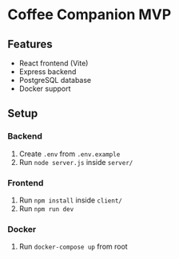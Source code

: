 # Coffee Companion MVP

## Features
- React frontend (Vite)
- Express backend
- PostgreSQL database
- Docker support

## Setup

### Backend
1. Create `.env` from `.env.example`
2. Run `node server.js` inside `server/`

### Frontend
1. Run `npm install` inside `client/`
2. Run `npm run dev`

### Docker
1. Run `docker-compose up` from root
